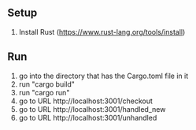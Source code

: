 ## Setup

1. Install Rust (https://www.rust-lang.org/tools/install)

## Run

1. go into the directory that has the Cargo.toml file in it
2. run "cargo build"
3. run "cargo run"
4. go to URL http://localhost:3001/checkout
5. go to URL http://localhost:3001/handled_new
6. go to URL http://localhost:3001/unhandled

